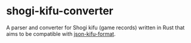# shogi-kifu-converter

A parser and converter for Shogi kifu (game records) written in Rust that aims to be compatible with [json-kifu-format](https://github.com/na2hiro/json-kifu-format).
